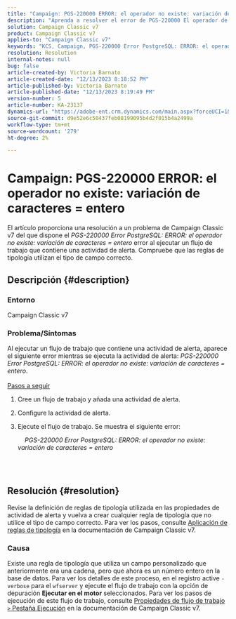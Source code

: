 ```yaml
---
title: "Campaign: PGS-220000 ERROR: el operador no existe: variación de caracteres = entero"
description: "Aprenda a resolver el error de PGS-220000 El operador de error PostgreSQL no existe con caracteres variables = entero"
solution: Campaign Classic v7
product: Campaign Classic v7
applies-to: "Campaign Classic v7"
keywords: "KCS, Campaign, PGS-220000 Error PostgreSQL: ERROR: el operador no existe: variación de caracteres = entero, Campaign v7, base de datos, solución de problemas"
resolution: Resolution
internal-notes: null
bug: false
article-created-by: Victoria Barnato
article-created-date: "12/13/2023 8:18:52 PM"
article-published-by: Victoria Barnato
article-published-date: "12/13/2023 8:19:49 PM"
version-number: 5
article-number: KA-23137
dynamics-url: "https://adobe-ent.crm.dynamics.com/main.aspx?forceUCI=1&pagetype=entityrecord&etn=knowledgearticle&id=126edece-f499-ee11-be37-6045bd0063aa"
source-git-commit: d9e52e6c50437feb08199095b4d2f015b4a2499a
workflow-type: tm+mt
source-wordcount: '279'
ht-degree: 2%

---
```


# Campaign: PGS-220000 ERROR: el operador no existe: variación de caracteres = entero


El artículo proporciona una resolución a un problema de Campaign Classic v7 del que dispone el *PGS-220000 Error PostgreSQL: ERROR: el operador no existe: variación de caracteres = entero* error al ejecutar un flujo de trabajo que contiene una actividad de alerta. Compruebe que las reglas de tipología utilizan el tipo de campo correcto.

## Descripción {#description}


### Entorno

Campaign Classic v7

### Problema/Síntomas

Al ejecutar un flujo de trabajo que contiene una actividad de alerta, aparece el siguiente error mientras se ejecuta la actividad de alerta:
*PGS-220000 Error PostgreSQL: ERROR: el operador no existe: variación de caracteres = entero*.<br><br>
<u>Pasos a seguir</u>

1. Cree un flujo de trabajo y añada una actividad de alerta.
2. Configure la actividad de alerta.
3. Ejecute el flujo de trabajo. Se muestra el siguiente error:



       *PGS-220000 Error PostgreSQL: ERROR: el operador no existe: variación de caracteres = entero*




<br> <br>



## Resolución {#resolution}


Revise la definición de reglas de tipología utilizada en las propiedades de actividad de alerta y vuelva a crear cualquier regla de tipología que no utilice el tipo de campo correcto. Para ver los pasos, consulte [Aplicación de reglas de tipología](https://experienceleague.adobe.com/docs/campaign-classic/using/orchestrating-campaigns/campaign-optimization/applying-rules.html) en la documentación de Campaign Classic v7.

### Causa

Existe una regla de tipología que utiliza un campo personalizado que anteriormente era una cadena, pero que ahora es un número entero en la base de datos. Para ver los detalles de este proceso, en el registro active `-verbose` para el `wfserver` y ejecute el flujo de trabajo con la opción de depuración <b>Ejecutar en el motor</b> seleccionados. Para ver los pasos de ejecución de este flujo de trabajo, consulte [Propiedades de flujo de trabajo `>`  Pestaña Ejecución](https://experienceleague.adobe.com/docs/campaign-classic/using/automating-with-workflows/advanced-management/workflow-properties.html?lang=es#execution) en la documentación de Campaign Classic v7.

